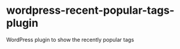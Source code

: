 wordpress-recent-popular-tags-plugin
====================================

WordPress plugin to show the recently popular tags
